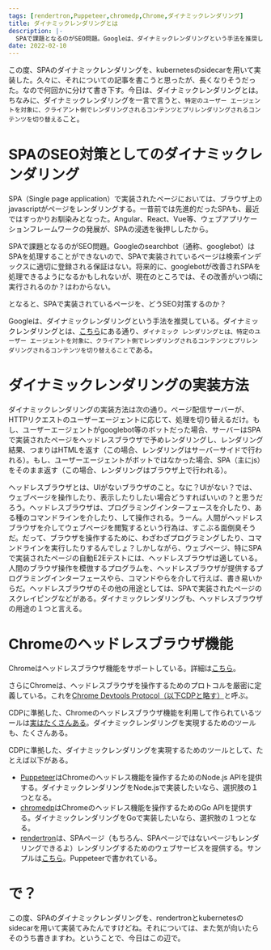 ```yaml
---
tags: [rendertron,Puppeteer,chromedp,Chrome,ダイナミックレンダリング]
title: ダイナミックレンダリングとは
description: |-
  SPAで課題となるのがSEO問題。Googleは、ダイナミックレンダリングという手法を推奨している。昨今のダイナミックレンダリング事情をまとめてみた。
date: 2022-02-10
---
```


この度、SPAのダイナミックレンダリングを、kubernetesのsidecarを用いて実装した。久々に、それについての記事を書こうと思ったが、長くなりそうだった。なので何回かに分けて書き下す。今日は、ダイナミックレンダリングとは。ちなみに、ダイナミックレンダリングを一言で言うと、`特定のユーザー エージェントを対象に、クライアント側でレンダリングされるコンテンツとプリレンダリングされるコンテンツを切り替える`こと。

# SPAのSEO対策としてのダイナミックレンダリング

SPA（Single page application）で実装されたページにおいては、ブラウザ上のjavascriptがページをレンダリングする。一昔前では先進的だったSPAも、最近ではすっかりお馴染みとなった。Angular、React、Vue等、ウェブアプリケーションフレームワークの発展が、SPAの浸透を後押ししたから。

SPAで課題となるのがSEO問題。Googleのsearchbot（通称、googlebot）はSPAを処理することができないので、SPAで実装されているページは検索インデックスに適切に登録される保証はない。将来的に、googlebotが改善されSPAを処理できるようになるかもしれないが、現在のところでは、その改善がいつ頃に実行されるのか？はわからない。

となると、SPAで実装されているページを、どうSEO対策するのか？

Googleは、ダイナミックレンダリングという手法を推奨している。ダイナミックレンダリングとは、[こちら](https://developers.google.com/search/docs/advanced/javascript/dynamic-rendering)にある通り、`ダイナミック レンダリングとは、特定のユーザー エージェントを対象に、クライアント側でレンダリングされるコンテンツとプリレンダリングされるコンテンツを切り替えること`である。

# ダイナミックレンダリングの実装方法

ダイナミックレンダリングの実装方法は次の通り。ページ配信サーバーが、HTTPリクエストのユーザーエージェントに応じて、処理を切り替えるだけ。もし、ユーザーエージェントがgooglebot等のボットだった場合、サーバーはSPAで実装されたページをヘッドレスブラウザで予めレンダリングし、レンダリング結果、つまりはHTMLを返す（この場合、レンダリングはサーバーサイドで行われる）。もし、ユーザーエージェントがボットではなかった場合、SPA（主にjs）をそのまま返す（この場合、レンダリングはブラウザ上で行われる）。

ヘッドレスブラウザとは、UIがないブラウザのこと。なに？UIがない？では、ウェブページを操作したり、表示したりしたい場合どうすればいいの？と思うだろう。ヘッドレスブラウザは、プログラミングインターフェースを介したり、ある種のコマンドラインを介したり、して操作される。うーん。人間がヘッドレスブラウザを介してウェブページを閲覧するという行為は、すこぶる面倒臭そうだ。だって、ブラウザを操作するために、わざわざプログラミングしたり、コマンドラインを実行したりするんでしょ？しかしながら、ウェブページ、特にSPAで実装されたページの自動E2Eテストには、ヘッドレスブラウザは適している。人間のブラウザ操作を模倣するプログラムを、ヘッドレスブラウザが提供するプログラミングインターフェースやら、コマンドやらを介して行えば、書き易いからだ。ヘッドレスブラウザのその他の用途としては、SPAで実装されたページのスクレイピングなどがある。ダイナミックレンダリングも、ヘッドレスブラウザの用途の１つと言える。

# Chromeのヘッドレスブラウザ機能

Chromeはヘッドレスブラウザ機能をサポートしている。詳細は[こちら](https://developers.google.cn/web/updates/2017/04/headless-chrome?hl=ja)。

さらにChromeは、ヘッドレスブラウザを操作するためのプロトコルを厳密に定義している。これを[Chrome Devtools Protocol（以下CDPと略す）](https://chromedevtools.github.io/devtools-protocol/)と呼ぶ。

CDPに準拠した、Chromeのヘッドレスブラウザ機能を利用して作られているツールは[実はたくさんある](https://github.com/ChromeDevTools/awesome-chrome-devtools)。ダイナミックレンダリングを実現するためのツールも、たくさんある。

CDPに準拠した、ダイナミックレンダリングを実現するためのツールとして、たとえば以下がある。

- [Puppeteer](https://github.com/puppeteer/puppeteer)はChromeのヘッドレス機能を操作するためのNode.js APIを提供する。ダイナミックレンダリングをNode.jsで実装したいなら、選択肢の１つとなる。
- [chromedp](https://github.com/chromedp/chromedp)はChromeのヘッドレス機能を操作するためのGo APIを提供する。ダイナミックレンダリングをGoで実装したいなら、選択肢の１つとなる。
- [rendertron](https://github.com/GoogleChrome/rendertron)は、SPAページ（もちろん、SPAページではないページもレンダリングできるよ）レンダリングするためのウェブサービスを提供する。サンプルは[こちら](https://render-tron.appspot.com/)。Puppeteerで書かれている。

# で？

この度、SPAのダイナミックレンダリングを、rendertronとkubernetesのsidecarを用いて実装てみたんですけどね。それについては、また気が向いたらそのうち書きますわ。ということで、今日はこの辺で。
